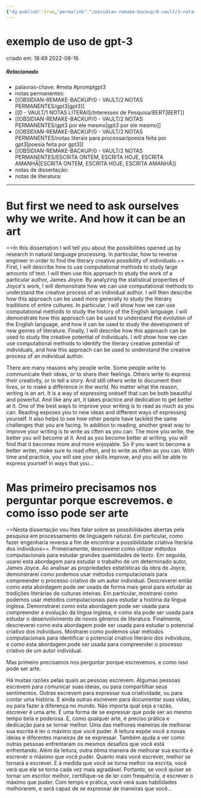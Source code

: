 ```yaml
---
{"dg-publish":true,"permalink":"/obsidian-remake-backup/0-vault/2-notas-permanentes/exemplo-de-uso-de-gpt-3/","tags":["permanente","meta","promptgpt3"],"dgHomeLink":true,"dgShowLocalGraph":true,"dgShowFileTree":true,"dgEnableSearch":true,"noteIcon":""}
---
```


# exemplo de uso de gpt-3
criado em: 18:49 2022-08-16

##### Relacionado
- palavras-chave: #meta #promptgpt3  
- notas permanentes: 
- [[OBSIDIAN-REMAKE-BACKUP/0 - VAULT/2 NOTAS PERMANENTES/gpt3\|gpt3]]
- [[0 - VAULT/1 NOTAS LITERAIS/Interesses de Pesquisa/BERT\|BERT]]
- [[OBSIDIAN-REMAKE-BACKUP/0 - VAULT/2 NOTAS PERMANENTES/gpt3 por ele mesmo\|gpt3 por ele mesmo]]
- [[OBSIDIAN-REMAKE-BACKUP/0 - VAULT/2 NOTAS PERMANENTES/notas literais para processar/poesia feita por gpt3\|poesia feita por gpt3]]
- [[OBSIDIAN-REMAKE-BACKUP/0 - VAULT/2 NOTAS PERMANENTES/ESCRITA ONTEM, ESCRITA HOJE, ESCRITA AMANHÃ\|ESCRITA ONTEM, ESCRITA HOJE, ESCRITA AMANHÃ]]
- notas de dissertação:
- notas de literatura: 

---

# But first we need to ask ourselves why we write. And how it can be an art

==In this dissertation I will tell you about the possibilities opened up by research in natural language processing. In particular, how to reverse engineer in order to find the literary creative possibility of individuals.== First, I will describe how to use computational methods to study large amounts of text. I will then use this approach to study the work of a particular author, James Joyce. By analyzing the statistical properties of Joyce's work, I will demonstrate how we can use computational methods to understand the creative process of an individual author. I will then describe how this approach can be used more generally to study the literary traditions of entire cultures. In particular, I will show how we can use computational methods to study the history of the English language. I will demonstrate how this approach can be used to understand the evolution of the English language, and how it can be used to study the development of new genres of literature. Finally, I will describe how this approach can be used to study the creative potential of individuals. I will show how we can use computational methods to identify the literary creative potential of individuals, and how this approach can be used to understand the creative process of an individual author.

There are many reasons why people write. Some people write to communicate their ideas, or to share their feelings. Others write to express their creativity, or to tell a story. And still others write to document their lives, or to make a difference in the world. No matter what the reason, writing is an art. It is a way of expressing oneself that can be both beautiful and powerful. And like any art, it takes practice and dedication to get better at it. One of the best ways to improve your writing is to read as much as you can. Reading exposes you to new ideas and different ways of expressing yourself. It also helps to see how other people have tackled the same challenges that you are facing. In addition to reading, another great way to improve your writing is to write as often as you can. The more you write, the better you will become at it. And as you become better at writing, you will find that it becomes more and more enjoyable. So if you want to become a better writer, make sure to read often, and to write as often as you can. With time and practice, you will see your skills improve, and you will be able to express yourself in ways that you…

# Mas primeiro precisamos nos perguntar porque escrevemos. e como isso pode ser arte

==Nesta dissertação vou lhes falar sobre as possibilidades abertas pela pesquisa em processamento de linguagem natural. Em particular, como fazer engenharia reversa a fim de encontrar a possibilidade criativa literária dos indivíduos==. 
Primeiramente, descreverei como utilizar métodos computacionais para estudar grandes quantidades de texto. Em seguida, usarei esta abordagem para estudar o trabalho de um determinado autor, James Joyce. Ao analisar as propriedades estatísticas da obra de Joyce, demonstrarei como podemos usar métodos computacionais para compreender o processo criativo de um autor individual. 
Descreverei então como esta abordagem pode ser usada de forma mais geral para estudar as tradições literárias de culturas inteiras. Em particular, mostrarei como podemos usar métodos computacionais para estudar a história da língua inglesa. Demonstrarei como esta abordagem pode ser usada para compreender a evolução da língua inglesa, e como ela pode ser usada para estudar o desenvolvimento de novos gêneros de literatura. 
Finalmente, descreverei como esta abordagem pode ser usada para estudar o potencial criativo dos indivíduos. Mostrarei como podemos usar métodos computacionais para identificar o potencial criativo literário dos indivíduos, e como esta abordagem pode ser usada para compreender o processo criativo de um autor individual.

Mas primeiro precisamos nos perguntar porque escrevemos. e como isso pode ser arte. 

Há muitas razões pelas quais as pessoas escrevem. Algumas pessoas escrevem para comunicar suas ideias, ou para compartilhar seus sentimentos. Outras escrevem para expressar sua criatividade, ou para contar uma história. E ainda outras escrevem para documentar suas vidas, ou para fazer a diferença no mundo. Não importa qual seja a razão, escrever é uma arte. É uma forma de se expressar que pode ser ao mesmo tempo bela e poderosa. E, como qualquer arte, é preciso prática e dedicação para se tornar melhor. Uma das melhores maneiras de melhorar sua escrita é ler o máximo que você puder. A leitura expõe você a novas ideias e diferentes maneiras de se expressar. Também ajuda a ver como outras pessoas enfrentaram os mesmos desafios que você está enfrentando. Além da leitura, outra ótima maneira de melhorar sua escrita é escrever o máximo que você puder. Quanto mais você escrever, melhor se tornará a escrever. E à medida que você se torna melhor na escrita, você verá que ela se torna cada vez mais agradável. Portanto, se você quiser se tornar um escritor melhor, certifique-se de ler com frequência, e escrever o máximo que puder. Com tempo e prática, você verá suas habilidades melhorarem, e será capaz de se expressar de maneiras que você…


